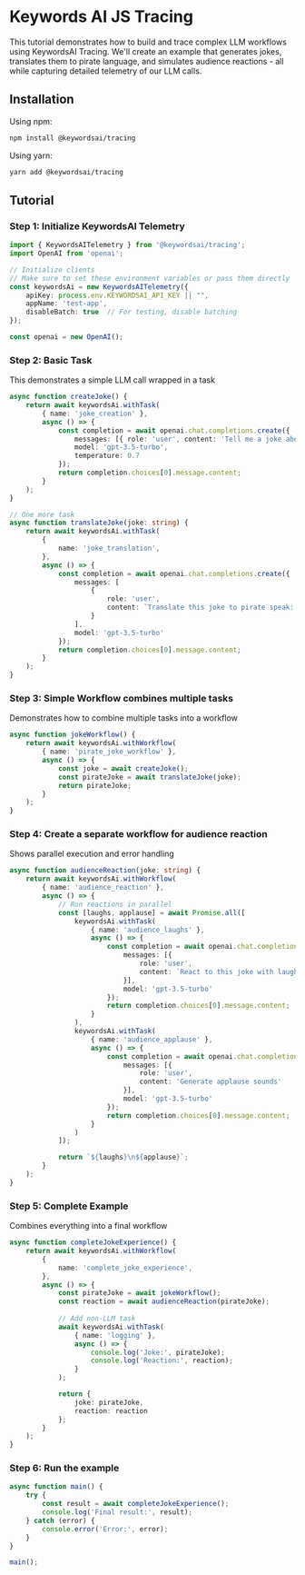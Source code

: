 # Keywords AI JS Tracing
This tutorial demonstrates how to build and trace complex LLM workflows using KeywordsAI Tracing. We'll create an example that generates jokes, translates them to pirate language, and simulates audience reactions - all while capturing detailed telemetry of our LLM calls.

## Installation

Using npm:  
```bash
npm install @keywordsai/tracing
```

Using yarn:
```bash
yarn add @keywordsai/tracing
```

## Tutorial

### Step 1: Initialize KeywordsAI Telemetry
```typescript
import { KeywordsAITelemetry } from '@keywordsai/tracing';
import OpenAI from 'openai';

// Initialize clients
// Make sure to set these environment variables or pass them directly
const keywordsAi = new KeywordsAITelemetry({
    apiKey: process.env.KEYWORDSAI_API_KEY || "",
    appName: 'test-app',
    disableBatch: true  // For testing, disable batching
});

const openai = new OpenAI();
```

### Step 2: Basic Task
This demonstrates a simple LLM call wrapped in a task
```typescript
async function createJoke() {
    return await keywordsAi.withTask(
        { name: 'joke_creation' },
        async () => {
            const completion = await openai.chat.completions.create({
                messages: [{ role: 'user', content: 'Tell me a joke about TypeScript' }],
                model: 'gpt-3.5-turbo',
                temperature: 0.7
            });
            return completion.choices[0].message.content;
        }
    );
}

// One more task
async function translateJoke(joke: string) {
    return await keywordsAi.withTask(
        { 
            name: 'joke_translation',
        },
        async () => {
            const completion = await openai.chat.completions.create({
                messages: [
                    { 
                        role: 'user', 
                        content: `Translate this joke to pirate speak: ${joke}` 
                    }
                ],
                model: 'gpt-3.5-turbo'
            });
            return completion.choices[0].message.content;
        }
    );
}
```

### Step 3: Simple Workflow combines multiple tasks
Demonstrates how to combine multiple tasks into a workflow
```typescript
async function jokeWorkflow() {
    return await keywordsAi.withWorkflow(
        { name: 'pirate_joke_workflow' },
        async () => {
            const joke = await createJoke();
            const pirateJoke = await translateJoke(joke);
            return pirateJoke;
        }
    );
}
```

### Step 4: Create a separate workflow for audience reaction
Shows parallel execution and error handling
```typescript
async function audienceReaction(joke: string) {
    return await keywordsAi.withWorkflow(
        { name: 'audience_reaction' },
        async () => {
            // Run reactions in parallel
            const [laughs, applause] = await Promise.all([
                keywordsAi.withTask(
                    { name: 'audience_laughs' },
                    async () => {
                        const completion = await openai.chat.completions.create({
                            messages: [{ 
                                role: 'user', 
                                content: `React to this joke with laughter: ${joke}` 
                            }],
                            model: 'gpt-3.5-turbo'
                        });
                        return completion.choices[0].message.content;
                    }
                ),
                keywordsAi.withTask(
                    { name: 'audience_applause' },
                    async () => {
                        const completion = await openai.chat.completions.create({
                            messages: [{ 
                                role: 'user', 
                                content: 'Generate applause sounds' 
                            }],
                            model: 'gpt-3.5-turbo'
                        });
                        return completion.choices[0].message.content;
                    }
                )
            ]);

            return `${laughs}\n${applause}`;
        }
    );
}
```

### Step 5: Complete Example
Combines everything into a final workflow
```typescript
async function completeJokeExperience() {
    return await keywordsAi.withWorkflow(
        { 
            name: 'complete_joke_experience',
        },
        async () => {
            const pirateJoke = await jokeWorkflow();
            const reaction = await audienceReaction(pirateJoke);
            
            // Add non-LLM task
            await keywordsAi.withTask(
                { name: 'logging' },
                async () => {
                    console.log('Joke:', pirateJoke);
                    console.log('Reaction:', reaction);
                }
            );

            return {
                joke: pirateJoke,
                reaction: reaction
            };
        }
    );
}
```

### Step 6: Run the example
```typescript
async function main() {
    try {
        const result = await completeJokeExperience();
        console.log('Final result:', result);
    } catch (error) {
        console.error('Error:', error);
    }
}

main();
```

